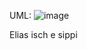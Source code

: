 UML:
![image](https://github.com/user-attachments/assets/6ee9deaf-70f0-487f-acb7-12afafb1e6df)

Elias isch e sippi

